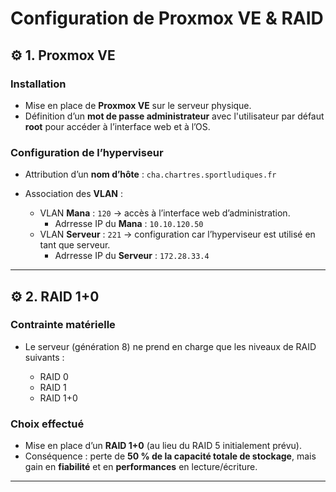 # Configuration de Proxmox VE & RAID

## ⚙️ 1. Proxmox VE

### Installation

* Mise en place de **Proxmox VE** sur le serveur physique.
* Définition d’un **mot de passe administrateur** avec l'utilisateur par défaut **root** pour accéder à l’interface web et à l’OS.

### Configuration de l’hyperviseur

* Attribution d’un **nom d’hôte** :
  `cha.chartres.sportludiques.fr`
  
* Association des **VLAN** :
  - VLAN **Mana** : `120` → accès à l’interface web d’administration.
    - Adrresse IP du **Mana** : `10.10.120.50`
  - VLAN **Serveur** : `221` → configuration car l’hyperviseur est utilisé en tant que serveur.
    - Adrresse IP du **Serveur** : `172.28.33.4`
---

## ⚙️ 2. RAID 1+0

### Contrainte matérielle

* Le serveur (génération 8) ne prend en charge que les niveaux de RAID suivants :

  * RAID 0
  * RAID 1
  * RAID 1+0

### Choix effectué

* Mise en place d’un **RAID 1+0** (au lieu du RAID 5 initialement prévu).
* Conséquence : perte de **50 % de la capacité totale de stockage**, mais gain en **fiabilité** et en **performances** en lecture/écriture.

---
